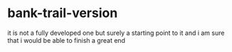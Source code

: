 # bank-trail-version
it is not a fully developed one but surely a starting point to it and i am sure that i would be able to finish a great end

